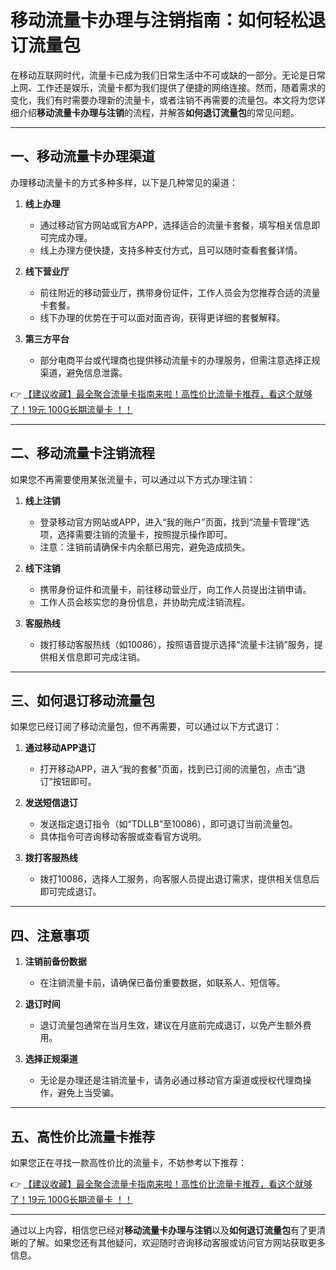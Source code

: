 # 移动流量卡办理与注销指南：如何轻松退订流量包

在移动互联网时代，流量卡已成为我们日常生活中不可或缺的一部分。无论是日常上网、工作还是娱乐，流量卡都为我们提供了便捷的网络连接。然而，随着需求的变化，我们有时需要办理新的流量卡，或者注销不再需要的流量包。本文将为您详细介绍**移动流量卡办理与注销**的流程，并解答**如何退订流量包**的常见问题。

---

## 一、移动流量卡办理渠道

办理移动流量卡的方式多种多样，以下是几种常见的渠道：

1. **线上办理**  
   - 通过移动官方网站或官方APP，选择适合的流量卡套餐，填写相关信息即可完成办理。  
   - 线上办理方便快捷，支持多种支付方式，且可以随时查看套餐详情。

2. **线下营业厅**  
   - 前往附近的移动营业厅，携带身份证件，工作人员会为您推荐合适的流量卡套餐。  
   - 线下办理的优势在于可以面对面咨询，获得更详细的套餐解释。

3. **第三方平台**  
   - 部分电商平台或代理商也提供移动流量卡的办理服务，但需注意选择正规渠道，避免信息泄露。

👉 [【建议收藏】最全聚合流量卡指南来啦！高性价比流量卡推荐，看这个就够了！19元 100G长期流量卡 ！！](https://bit.ly/Liuliangka)

---

## 二、移动流量卡注销流程

如果您不再需要使用某张流量卡，可以通过以下方式办理注销：

1. **线上注销**  
   - 登录移动官方网站或APP，进入“我的账户”页面，找到“流量卡管理”选项，选择需要注销的流量卡，按照提示操作即可。  
   - 注意：注销前请确保卡内余额已用完，避免造成损失。

2. **线下注销**  
   - 携带身份证件和流量卡，前往移动营业厅，向工作人员提出注销申请。  
   - 工作人员会核实您的身份信息，并协助完成注销流程。

3. **客服热线**  
   - 拨打移动客服热线（如10086），按照语音提示选择“流量卡注销”服务，提供相关信息即可完成注销。

---

## 三、如何退订移动流量包

如果您已经订阅了移动流量包，但不再需要，可以通过以下方式退订：

1. **通过移动APP退订**  
   - 打开移动APP，进入“我的套餐”页面，找到已订阅的流量包，点击“退订”按钮即可。

2. **发送短信退订**  
   - 发送指定退订指令（如“TDLLB”至10086），即可退订当前流量包。  
   - 具体指令可咨询移动客服或查看官方说明。

3. **拨打客服热线**  
   - 拨打10086，选择人工服务，向客服人员提出退订需求，提供相关信息后即可完成退订。

---

## 四、注意事项

1. **注销前备份数据**  
   - 在注销流量卡前，请确保已备份重要数据，如联系人、短信等。

2. **退订时间**  
   - 退订流量包通常在当月生效，建议在月底前完成退订，以免产生额外费用。

3. **选择正规渠道**  
   - 无论是办理还是注销流量卡，请务必通过移动官方渠道或授权代理商操作，避免上当受骗。

---

## 五、高性价比流量卡推荐

如果您正在寻找一款高性价比的流量卡，不妨参考以下推荐：

👉 [【建议收藏】最全聚合流量卡指南来啦！高性价比流量卡推荐，看这个就够了！19元 100G长期流量卡 ！！](https://bit.ly/Liuliangka)

---

通过以上内容，相信您已经对**移动流量卡办理与注销**以及**如何退订流量包**有了更清晰的了解。如果您还有其他疑问，欢迎随时咨询移动客服或访问官方网站获取更多信息。